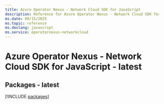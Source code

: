 ```yaml
---
title: Azure Operator Nexus - Network Cloud SDK for JavaScript
description: Reference for Azure Operator Nexus - Network Cloud SDK for JavaScript
ms.date: 09/15/2025
ms.topic: reference
ms.devlang: javascript
ms.service: operatornexus-networkcloud
---
```

# Azure Operator Nexus - Network Cloud SDK for JavaScript - latest
## Packages - latest
[!INCLUDE [packages](operator-nexus---network-cloud-index.md)]